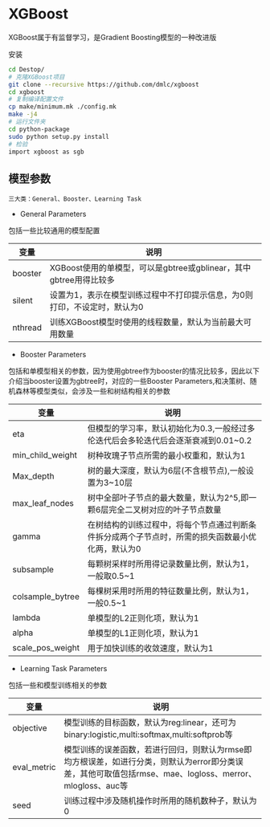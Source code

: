 # XGBoost

XGBoost属于有监督学习，是Gradient Boosting模型的一种改进版

安装

```bash
cd Destop/
# 克隆XGBoost项目
git clone --recursive https://github.com/dmlc/xgboost
cd xgboost
# 复制编译配置文件
cp make/minimum.mk ./config.mk
make -j4
# 运行文件夹
cd python-package
sudo python setup.py install
# 检验
import xgboost as sgb
```

## 模型参数

```
三大类：General、Booster、Learning Task
```

- General Parameters

包括一些比较通用的模型配置

| 变量    | 说明                                                         |
| ------- | ------------------------------------------------------------ |
| booster | XGBoost使用的单模型，可以是gbtree或gblinear，其中gbtree用得比较多 |
| silent  | 设置为1，表示在模型训练过程中不打印提示信息，为0则打印，不设定时，默认为0 |
| nthread | 训练XGBoost模型时使用的线程数量，默认为当前最大可用数量      |

- Booster Parameters

包括和单模型相关的参数，因为使用gbtree作为booster的情况比较多，因此以下介绍当booster设置为gbtree时，对应的一些Booster Parameters,和决策树、随机森林等模型类似，会涉及一些和树结构相关的参数

| 变量             | 说明                                                         |
| ---------------- | ------------------------------------------------------------ |
| eta              | 但模型的学习率，默认初始化为0.3,一般经过多伦迭代后会多轮迭代后会逐渐衰减到0.01~0.2 |
| min_child_weight | 树种玫瑰子节点所需的最小权重和，默认为1                      |
| Max_depth        | 树的最大深度，默认为6层(不含根节点),一般设置为3~10层         |
| max_leaf_nodes   | 树中全部叶子节点的最大数量，默认为2^5,即一颗6层完全二叉树对应的叶子节点数量 |
| gamma            | 在树结构的训练过程中，将每个节点通过判断条件拆分成两个子节点时，所需的损失函数最小优化两，默认为0 |
| subsample        | 每颗树采样时所用得记录数量比例，默认为1，一般取0.5~1         |
| colsample_bytree | 每棵树采用时所用的特征数量比例，默认为1，一般0.5~1           |
| lambda           | 单模型的L2正则化项，默认为1                                  |
| alpha            | 单模型的L1正则化项，默认为1                                  |
| scale_pos_weight | 用于加快训练的收敛速度，默认为1                              |

- Learning Task Parameters

包括一些和模型训练相关的参数

| 变量        | 说明                                                         |
| ----------- | ------------------------------------------------------------ |
| objective   | 模型训练的目标函数，默认为reg:linear，还可为binary:logistic,multi:softmax,multi:softprob等 |
| eval_metric | 模型训练的误差函数，若进行回归，则默认为rmse即均方根误差，如进行分类，则默认为error即分类误差，其他可取值包括rmse、mae、logloss、merror、mlogloss、auc等 |
| seed        | 训练过程中涉及随机操作时所用的随机数种子，默认为0            |

